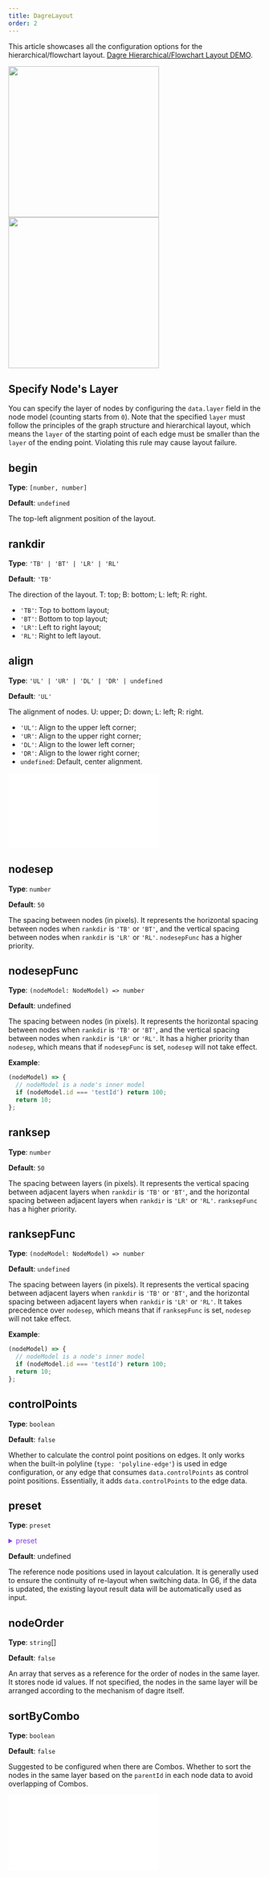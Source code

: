 ```yaml
---
title: DagreLayout
order: 2
---
```


This article showcases all the configuration options for the hierarchical/flowchart layout. [Dagre Hierarchical/Flowchart Layout DEMO](/en/examples/net/dagreFlow/#dagre).

<img src="https://mdn.alipayobjects.com/huamei_qa8qxu/afts/img/A*ESU8SrsUnlwAAAAAAAAAAAAADmJ7AQ/original" width=300 />
<img src="https://mdn.alipayobjects.com/huamei_qa8qxu/afts/img/A*h60aQKusJRcAAAAAAAAAAAAADmJ7AQ/original" width=300 />

## Specify Node's Layer

You can specify the layer of nodes by configuring the `data.layer` field in the node model (counting starts from `0`). Note that the specified `layer` must follow the principles of the graph structure and hierarchical layout, which means the `layer` of the starting point of each edge must be smaller than the `layer` of the ending point. Violating this rule may cause layout failure.

## begin

**Type**: `[number, number]`

**Default**: `undefined`

The top-left alignment position of the layout.

## rankdir

**Type**: `'TB' | 'BT' | 'LR' | 'RL'`

**Default**: `'TB'`

The direction of the layout. T: top; B: bottom; L: left; R: right.

- `'TB'`: Top to bottom layout;
- `'BT'`: Bottom to top layout;
- `'LR'`: Left to right layout;
- `'RL'`: Right to left layout.

## align

**Type**: `'UL' | 'UR' | 'DL' | 'DR' | undefined`

**Default**: `'UL'`

The alignment of nodes. U: upper; D: down; L: left; R: right.

- `'UL'`: Align to the upper left corner;
- `'UR'`: Align to the upper right corner;
- `'DL'`: Align to the lower left corner;
- `'DR'`: Align to the lower right corner;
- `undefined`: Default, center alignment.

<embed src="../../common/LayoutNodeSize.en.md"></embed>

## nodesep

**Type**: `number`

**Default**: `50`

The spacing between nodes (in pixels). It represents the horizontal spacing between nodes when `rankdir` is `'TB'` or `'BT'`, and the vertical spacing between nodes when `rankdir` is `'LR'` or `'RL'`. `nodesepFunc` has a higher priority.

## nodesepFunc

**Type**: `(nodeModel: NodeModel) => number`

**Default**: undefined

The spacing between nodes (in pixels). It represents the horizontal spacing between nodes when `rankdir` is `'TB'` or `'BT'`, and the vertical spacing between nodes when `rankdir` is `'LR'` or `'RL'`. It has a higher priority than `nodesep`, which means that if `nodesepFunc` is set, `nodesep` will not take effect.

**Example**:

```javascript
(nodeModel) => {
  // nodeModel is a node's inner model
  if (nodeModel.id === 'testId') return 100;
  return 10;
};
```

## ranksep

**Type**: `number`

**Default**: `50`

The spacing between layers (in pixels). It represents the vertical spacing between adjacent layers when `rankdir` is `'TB'` or `'BT'`, and the horizontal spacing between adjacent layers when `rankdir` is `'LR'` or `'RL'`. `ranksepFunc` has a higher priority.

## ranksepFunc

**Type**: `(nodeModel: NodeModel) => number`

**Default**: `undefined`

The spacing between layers (in pixels). It represents the vertical spacing between adjacent layers when `rankdir` is `'TB'` or `'BT'`, and the horizontal spacing between adjacent layers when `rankdir` is `'LR'` or `'RL'`. It takes precedence over `nodesep`, which means that if `ranksepFunc` is set, `nodesep` will not take effect.

**Example**:

```javascript
(nodeModel) => {
  // nodeModel is a node's inner model
  if (nodeModel.id === 'testId') return 100;
  return 10;
};
```

## controlPoints

**Type**: `boolean`

**Default**: `false`

Whether to calculate the control point positions on edges. It only works when the built-in polyline (`type: 'polyline-edge'`) is used in edge configuration, or any edge that consumes `data.controlPoints` as control point positions. Essentially, it adds `data.controlPoints` to the edge data.

## preset

**Type**: `preset`

<details>
  <summary style="color: #873bf4; cursor: pointer;">
    preset
  </summary>

```typescript
type preset = {
  nodes: {
    x: number; // position
    y: number; // position
    layer?: number; // specify layer
    _order?: number; // if it is the output of the previous dagre layout, there is this field, representing the order of the nodes in the same layer
  }[];
};
```

</details>

**Default**: undefined

The reference node positions used in layout calculation. It is generally used to ensure the continuity of re-layout when switching data. In G6, if the data is updated, the existing layout result data will be automatically used as input.

## nodeOrder

**Type**: `string`[]

**Default**: `false`

An array that serves as a reference for the order of nodes in the same layer. It stores node id values. If not specified, the nodes in the same layer will be arranged according to the mechanism of dagre itself.

## sortByCombo

**Type**: `boolean`

**Default**: `false`

Suggested to be configured when there are Combos. Whether to sort the nodes in the same layer based on the `parentId` in each node data to avoid overlapping of Combos.

<embed src="../../common/LayoutWorkerEnabled.en.md"></embed>
